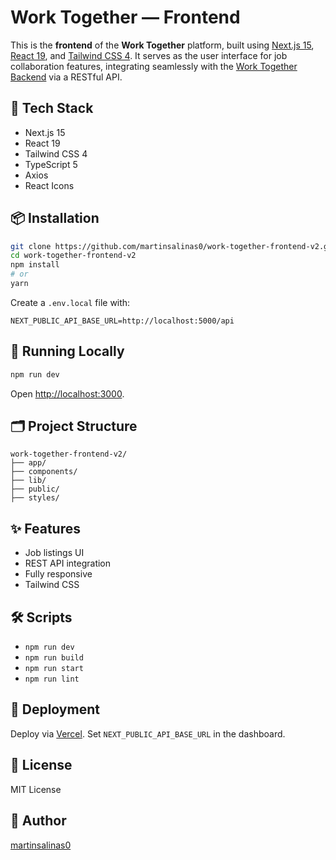 # Work Together — Frontend

This is the **frontend** of the **Work Together** platform, built using [Next.js 15](https://nextjs.org), [React 19](https://react.dev), and [Tailwind CSS 4](https://tailwindcss.com/). It serves as the user interface for job collaboration features, integrating seamlessly with the [Work Together Backend](https://github.com/martinsalinas0/wt-backend-ts) via a RESTful API.

## 🚀 Tech Stack

- Next.js 15
- React 19
- Tailwind CSS 4
- TypeScript 5
- Axios
- React Icons

## 📦 Installation

```bash
git clone https://github.com/martinsalinas0/work-together-frontend-v2.git
cd work-together-frontend-v2
npm install
# or
yarn
```

Create a `.env.local` file with:

```env
NEXT_PUBLIC_API_BASE_URL=http://localhost:5000/api
```

## 🧪 Running Locally

```bash
npm run dev
```

Open [http://localhost:3000](http://localhost:3000).

## 🗂️ Project Structure

```
work-together-frontend-v2/
├── app/
├── components/
├── lib/
├── public/
├── styles/
```

## ✨ Features

- Job listings UI
- REST API integration
- Fully responsive
- Tailwind CSS

## 🛠 Scripts

- `npm run dev`
- `npm run build`
- `npm run start`
- `npm run lint`

## 🚀 Deployment

Deploy via [Vercel](https://vercel.com/). Set `NEXT_PUBLIC_API_BASE_URL` in the dashboard.

## 🧾 License

MIT License

## 👤 Author

[martinsalinas0](https://github.com/martinsalinas0)
